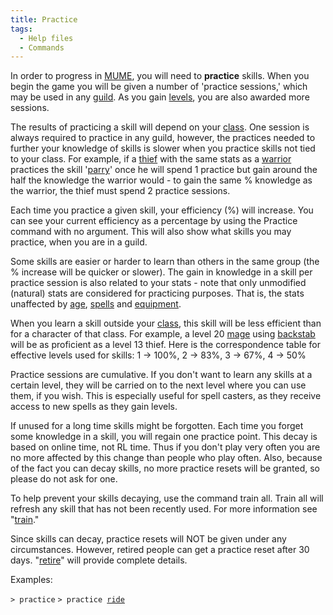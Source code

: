 ```yaml
---
title: Practice
tags:
  - Help files
  - Commands
---
```

In order to progress in [MUME](MUME "wikilink"), you will need to
**practice** skills. When you begin the game you will be given a number
of 'practice sessions,' which may be used in any
[guild](guild "wikilink"). As you gain [levels](level "wikilink"), you
are also awarded more sessions.

The results of practicing a skill will depend on your
[class](class "wikilink"). One session is always required to practice in
any guild, however, the practices needed to further your knowledge of
skills is slower when you practice skills not tied to your class. For
example, if a [thief](thief "wikilink") with the same stats as a
[warrior](warrior "wikilink") practices the skill
'[parry](parry "wikilink")' once he will spend 1 practice but gain
around the half the knowledge the warrior would - to gain the same %
knowledge as the warrior, the thief must spend 2 practice sessions.

Each time you practice a given skill, your efficiency (%) will increase.
You can see your current efficiency as a percentage by using the
Practice command with no argument. This will also show what skills you
may practice, when you are in a guild.

Some skills are easier or harder to learn than others in the same group
(the % increase will be quicker or slower). The gain in knowledge in a
skill per practice session is also related to your stats - note that
only unmodified (natural) stats are considered for practicing purposes.
That is, the stats unaffected by [age](age "wikilink"),
[spells](spell "wikilink") and [equipment](equipment "wikilink").

When you learn a skill outside your [class](class "wikilink"), this
skill will be less efficient than for a character of that class. For
example, a level 20 [mage](mage "wikilink") using
[backstab](backstab "wikilink") will be as proficient as a level 13
thief. Here is the correspondence table for effective levels used for
skills: 1 -\> 100%, 2 -\> 83%, 3 -\> 67%, 4 -\> 50%

Practice sessions are cumulative. If you don't want to learn any skills
at a certain level, they will be carried on to the next level where you
can use them, if you wish. This is especially useful for spell casters,
as they receive access to new spells as they gain levels.

If unused for a long time skills might be forgotten. Each time you
forget some knowledge in a skill, you will regain one practice point.
This decay is based on online time, not RL time. Thus if you don't play
very often you are no more affected by this change than people who play
often. Also, because of the fact you can decay skills, no more practice
resets will be granted, so please do not ask for one.

To help prevent your skills decaying, use the command train all. Train
all will refresh any skill that has not been recently used. For more
information see "[train](train "wikilink")."

Since skills can decay, practice resets will NOT be given under any
circumstances. However, retired people can get a practice reset after 30
days. "[retire](retire "wikilink")" will provide complete details.

Examples:

`> practice`
`> practice `[`ride`](ride "wikilink")
